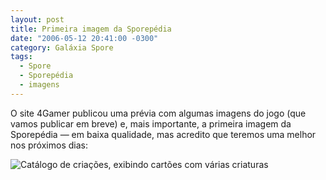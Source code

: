 ```yaml
---
layout: post
title: Primeira imagem da Sporepédia
date: "2006-05-12 20:41:00 -0300"
category: Galáxia Spore
tags: 
  - Spore
  - Sporepédia
  - imagens
---
```

O site 4Gamer publicou uma prévia com algumas imagens do jogo (que vamos publicar em breve) e, mais importante, a primeira imagem da Sporepédia — em baixa qualidade, mas acredito que teremos uma melhor nos próximos dias:

![Catálogo de criações, exibindo cartões com várias criaturas](https://i.imgur.com/stROxYD.jpg)
